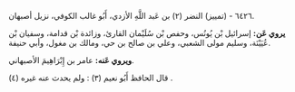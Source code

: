 ٦٤٢٦ - (تمييز) النضر (٢) بن عَبد اللَّهِ الأزدي، أَبُو غالب الكوفي، نزيل أصبهان.

**يروي عَن:** إسرائيل بْن يُونُس، وحفص بْن سُلَيْمان القارئ، وزائدة بْن قدامة، وسفيان بْن عُيَيْنَة، وسليم مولى الشعبي، وعلي بن صالح بن حي، ومالك بن مغول، وأبي حنيفة.

**ويروي عَنه:** عامر بن إِبْرَاهِيمَ الأصبهاني.

قال الحافظ أَبُو نعيم (٣) : ولم يحدث عنه غيره (٤) .